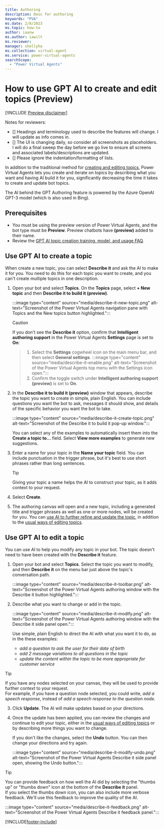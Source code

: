 ```yaml
---
title: Authoring
description: Desc for authoring
keywords: "PVA"
ms.date: 2/8/2023
ms.topic: how-to
author: iaanw
ms.author: iawilt
ms.reviewer: 
manager: shellyha
ms.collection: virtual-agent
ms.service: power-virtual-agents
searchScope:
  - "Power Virtual Agents"
---
```


# How to use GPT AI to create and edit topics (Preview)

[!INCLUDE [Preview disclaimer](includes/cc-beta-prerelease-disclaimer.md)]

Notes for reviewers:

- [] Headings and terminology used to describe the features will change. I will update as info comes in.
- [] The UI is changing daily, so consider all screenshots as placeholders. I will do a final sweep the day before we go live to ensure all screens and associated labels/descriptions are updated.
- [] Please ignore the indentation/formatting of lists. 

In addition to the traditional method for [creating and editing topics](../authoring-create-edit-topics.md), Power Virtual Agents lets you create and iterate on topics by describing what you want and having AI build it for you, significantly decreasing the time it takes to create and update bot topics.

The AI behind the GPT Authoring feature is powered by the Azure OpenAI GPT-3 model (which is also used in Bing).



## Prerequisites
- You must be using the preview version of Power Virtual Agents, and the bot type must be **Preview**. Preview chatbots have **(preview)** added to their name.
- Review the [GPT AI topic creation training, model, and usage FAQ](gpt-authoring-faq.md).

## Use GPT AI to create a topic

When create a new topic, you can select **Describe it** and ask the AI to make it for you. You need to do this for each topic you want to create, and you can't create multiple topics in one description.

1. Open your bot and select **Topics**. On the **Topics** page, select **+ New topic** and then **Describe it to build it (preview)**.

    :::image type="content" source="media/describe-it-new-topic.png" alt-text="Screenshot of the Power Virtual Agents navigation pane with Topics and the New topics button highlighted.":::

    >[!CAUTION]
    >If you don't see the **Describe it** option, confirm that **Intelligent authoring support** in the Power Virtual Agents **Settings** page is set to **On**:
    >>1. Select the **Settings** cogwheel icon on the main menu bar, and then select **General settings**.
    >>    :::image type="content" source="media/describe-it-enable.png" alt-text="Screenshot of the Power Virtual Agents top menu with the Settings icon open.":::
    >>2. Confirm the toggle switch under **Intelligent authoring support (preview)** is set to **On**.

2. In the **Describe it to build it (preview)** window that appears, describe the topic you want to create in simple, plain English. You can include questions you want the bot to ask, messages it should show, and details of the specific behavior you want the bot to take.

    :::image type="content" source="media/describe-it-create-topic.png" alt-text="Screenshot of the Describe it to build it pop-up window.":::
   
    You can select any of the examples to automatically insert them into the **Create a topic to...** field. Select **View more examples** to generate new suggestions. 

3. Enter a name for your topic in the **Name your topic** field. You can include punctuation in the trigger phrase, but it's best to use short phrases rather than long sentences.
   
   > [!TIP]
   > 
   > Giving your topic a name helps the AI to construct your topic, as it adds context to your request. 

   
4. Select **Create**.
   
5. The authoring canvas will open and a new topic, including a generated title and trigger phrases as well as one or more nodes, will be created for you. You can [use AI to further refine and update the topic](#use-gpt-ai-to-edit-a-topic), in addition to the [usual ways of editing topics](../authoring-create-edit-topics.md).


## Use GPT AI to edit a topic

You can use AI to help you modify any topic in your bot. The topic doesn't need to have been created with the **Describe it** feature.

1. Open your bot and select **Topics**. Select the topic you want to modify, and then **Describe it** on the menu bar just above the topic's conversation path.

    :::image type="content" source="media/describe-it-toolbar.png" alt-text="Screenshot of the Power Virtual Agents authoring window with the Describe it button highlighted.":::
   
2. Describe what you want to change or add in the topic. 

    :::image type="content" source="media/describe-it-modify.png" alt-text="Screenshot of the Power Virtual Agents authoring window with the Describe it side panel open.":::

    Use simple, plain English to direct the AI with what you want it to do, as in the these examples:

    - _add a question to ask the user for their date of birth_
    - _add 2 message variations to all questions in the topic_
    - _update the content within the topic to be more appropriate for customer service_

> [!TIP]
>
>If you have any nodes selected on your canvas, they will be used to provide further context to your request.  
>For example, if you have a question node selected, you could write, _add a speech response_, instead of _add a speech response to the question node_.

3. Click **Update**. The AI will make updates based on your directions.
   
4. Once the update has been applied, you can review the changes and continue to edit your topic, either in the [usual ways of editing topics](../authoring-create-edit-topics.md) or by describing more things you want to change. 
    
    If you don't like the changes, select the **Undo** button. You can then change your directions and try again.

    :::image type="content" source="media/describe-it-modify-undo.png" alt-text="Screenshot of the Power Virtual Agents Describe it side panel open, showing the Undo button.":::

> [!TIP]
>  
> You can provide feedback on how well the AI did by selecting the "thumbs up" or "thumbs down" icon at the bottom of the **Describe it** panel.  
> If you select the thumbs down icon, you can also include more verbose feedback. We'll use this feedback to improve the quality of the AI.
>  
> :::image type="content" source="media/describe-it-feedback.png" alt-text="Screenshot of the Power Virtual Agents Describe it feedback panel.":::


[!INCLUDE[footer-include](includes/footer-banner.md)]